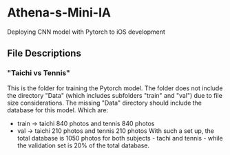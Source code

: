 # Athena-s-Mini-IA
Deploying CNN model with Pytorch to iOS development 

## File Descriptions
### "Taichi vs Tennis"
This is the folder for training the Pytorch model. The folder does not include the directory "Data" (which includes subfolders "train" and "val") due to file size considerations. The missing "Data" directory should include the database for this model. Which are:
* train -> taichi 840 photos and tennis 840 photos
* val -> taichi 210 photos and tennis 210 photos 
With such a set up, the total database is 1050 photos for both subjects - tachi and tennis - while the validation set is 20% of the total database.

